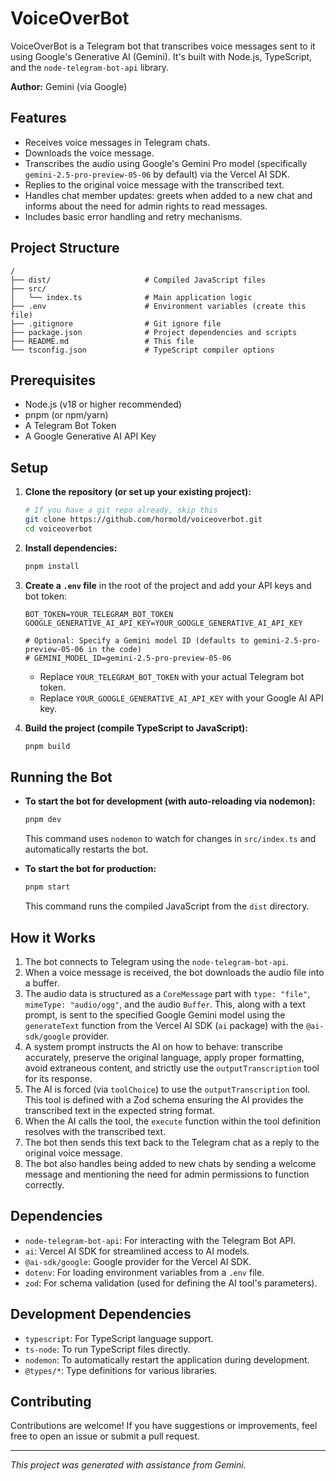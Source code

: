 # VoiceOverBot

VoiceOverBot is a Telegram bot that transcribes voice messages sent to it using Google's Generative AI (Gemini). It's built with Node.js, TypeScript, and the `node-telegram-bot-api` library.

**Author:** Gemini (via Google)

## Features

*   Receives voice messages in Telegram chats.
*   Downloads the voice message.
*   Transcribes the audio using Google's Gemini Pro model (specifically `gemini-2.5-pro-preview-05-06` by default) via the Vercel AI SDK.
*   Replies to the original voice message with the transcribed text.
*   Handles chat member updates: greets when added to a new chat and informs about the need for admin rights to read messages.
*   Includes basic error handling and retry mechanisms.

## Project Structure

```
/
├── dist/                     # Compiled JavaScript files
├── src/
│   └── index.ts              # Main application logic
├── .env                      # Environment variables (create this file)
├── .gitignore                # Git ignore file
├── package.json              # Project dependencies and scripts
├── README.md                 # This file
└── tsconfig.json             # TypeScript compiler options
```

## Prerequisites

*   Node.js (v18 or higher recommended)
*   pnpm (or npm/yarn)
*   A Telegram Bot Token
*   A Google Generative AI API Key

## Setup

1.  **Clone the repository (or set up your existing project):**
    ```bash
    # If you have a git repo already, skip this
    git clone https://github.com/hormold/voiceoverbot.git
    cd voiceoverbot
    ```

2.  **Install dependencies:**
    ```bash
    pnpm install
    ```

3.  **Create a `.env` file** in the root of the project and add your API keys and bot token:
    ```env
    BOT_TOKEN=YOUR_TELEGRAM_BOT_TOKEN
    GOOGLE_GENERATIVE_AI_API_KEY=YOUR_GOOGLE_GENERATIVE_AI_API_KEY

    # Optional: Specify a Gemini model ID (defaults to gemini-2.5-pro-preview-05-06 in the code)
    # GEMINI_MODEL_ID=gemini-2.5-pro-preview-05-06
    ```
    *   Replace `YOUR_TELEGRAM_BOT_TOKEN` with your actual Telegram bot token.
    *   Replace `YOUR_GOOGLE_GENERATIVE_AI_API_KEY` with your Google AI API key.

4.  **Build the project (compile TypeScript to JavaScript):**
    ```bash
    pnpm build
    ```

## Running the Bot

*   **To start the bot for development (with auto-reloading via nodemon):**
    ```bash
    pnpm dev
    ```
    This command uses `nodemon` to watch for changes in `src/index.ts` and automatically restarts the bot.

*   **To start the bot for production:**
    ```bash
    pnpm start
    ```
    This command runs the compiled JavaScript from the `dist` directory.

## How it Works

1.  The bot connects to Telegram using the `node-telegram-bot-api`.
2.  When a voice message is received, the bot downloads the audio file into a buffer.
3.  The audio data is structured as a `CoreMessage` part with `type: "file"`, `mimeType: "audio/ogg"`, and the audio `Buffer`. This, along with a text prompt, is sent to the specified Google Gemini model using the `generateText` function from the Vercel AI SDK (`ai` package) with the `@ai-sdk/google` provider.
4.  A system prompt instructs the AI on how to behave: transcribe accurately, preserve the original language, apply proper formatting, avoid extraneous content, and strictly use the `outputTranscription` tool for its response.
5.  The AI is forced (via `toolChoice`) to use the `outputTranscription` tool. This tool is defined with a Zod schema ensuring the AI provides the transcribed text in the expected string format.
6.  When the AI calls the tool, the `execute` function within the tool definition resolves with the transcribed text.
7.  The bot then sends this text back to the Telegram chat as a reply to the original voice message.
8.  The bot also handles being added to new chats by sending a welcome message and mentioning the need for admin permissions to function correctly.

## Dependencies

*   `node-telegram-bot-api`: For interacting with the Telegram Bot API.
*   `ai`: Vercel AI SDK for streamlined access to AI models.
*   `@ai-sdk/google`: Google provider for the Vercel AI SDK.
*   `dotenv`: For loading environment variables from a `.env` file.
*   `zod`: For schema validation (used for defining the AI tool's parameters).

## Development Dependencies

*   `typescript`: For TypeScript language support.
*   `ts-node`: To run TypeScript files directly.
*   `nodemon`: To automatically restart the application during development.
*   `@types/*`: Type definitions for various libraries.

## Contributing

Contributions are welcome! If you have suggestions or improvements, feel free to open an issue or submit a pull request.

---

*This project was generated with assistance from Gemini.* 